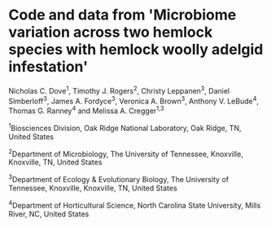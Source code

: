 # Code and data from 'Microbiome variation across two hemlock species with hemlock woolly adelgid infestation'

Nicholas C. Dove<sup>1</sup>, Timothy J. Rogers<sup>2</sup>, Christy Leppanen<sup>3</sup>, Daniel Simberloff<sup>3</sup>, James A. Fordyce<sup>3</sup>, Veronica A. Brown<sup>3</sup>, Anthony V. LeBude<sup>4</sup>, Thomas G. Ranney<sup>4</sup> and Melissa A. Cregger<sup>1,3</sup>

<sup>1</sup>Biosciences Division, Oak Ridge National Laboratory, Oak Ridge, TN, United States

<sup>2</sup>Department of Microbiology, The University of Tennessee, Knoxville, Knoxville, TN, United States

<sup>3</sup>Department of Ecology & Evolutionary Biology, The University of Tennessee, Knoxville, Knoxville, TN, United States

<sup>4</sup>Department of Horticultural Science, North Carolina State University, Mills River, NC, United States

